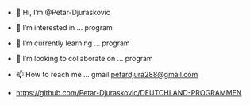 - 👋 Hi, I’m @Petar-Djuraskovic
- 👀 I’m interested in ... program
- 🌱 I’m currently learning ... program
- 💞️ I’m looking to collaborate on ... program
- 📫 How to reach me ... gmail petardjura288@gmail.com

- https://github.com/Petar-Djuraskovic/DEUTCHLAND-PROGRAMMEN

<!---
Petar-Djuraskovic/Petar-Djuraskovic is a ✨ special ✨ repository because its `README.md` (this file) appears on your GitHub profile.
You can click the Preview link to take a look at your changes.
--->
